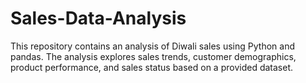 # Sales-Data-Analysis
This repository contains an analysis of Diwali sales using Python and pandas. The analysis explores sales trends, customer demographics, product performance, and sales status based on a provided dataset.
